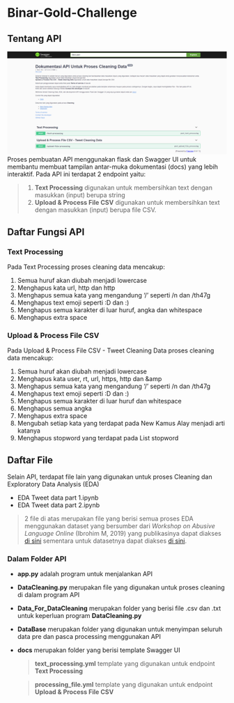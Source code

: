 # Binar-Gold-Challenge
## Tentang API
![Alt text](image.png)
Proses pembuatan API menggunakan flask dan Swagger UI untuk membantu membuat tampilan antar-muka dokumentasi (docs) yang lebih interaktif. Pada API ini terdapat 2 endpoint yaitu:
> 1. **Text Processing** digunakan untuk membersihkan text dengan masukkan (input) berupa string 
> 2. **Upload & Process File CSV** digunakan untuk membersihkan text dengan masukkan (input) berupa file CSV.

## Daftar Fungsi API
### Text Processing
Pada Text Processing proses cleaning data mencakup:
1. Semua huruf akan diubah menjadi lowercase
1. Menghapus kata url, http dan http 
1. Menghapus semua kata yang mengandung ‘/’ seperti /n dan /th47g
1. Menghapus text emoji seperti :D dan :)
1. Menghapus semua karakter di luar huruf, angka dan whitespace
1. Menghapus extra space

### Upload & Process File CSV
Pada Upload & Process File CSV  - Tweet Cleaning Data proses cleaning data mencakup:
1. Semua huruf akan diubah menjadi lowercase
1. Menghapus kata user, rt, url, https, http dan &amp
1. Menghapus semua kata yang mengandung ‘/’ seperti /n dan /th47g
1. Menghapus text emoji seperti :D dan :)
1. Menghapus semua karakter di luar huruf dan whitespace
1. Menghapus semua angka
1. Menghapus extra space
1. Mengubah setiap kata yang terdapat pada New Kamus Alay menjadi arti katanya
1. Menghapus stopword yang terdapat pada List stopword

## Daftar File
Selain API, terdapat file lain yang digunakan untuk proses Cleaning dan Exploratory Data Analysis (EDA)
- EDA Tweet data part 1.ipynb
- EDA Tweet data part 2.ipynb

> 2 file di atas merupakan file yang berisi semua proses EDA menggunakan dataset yang bersumber dari *Workshop on Abusive Language Online* (Ibrohim M,  2019) yang publikasinya dapat diakses [di sini](https://www.aclweb.org/anthology/W19-3506) sementara untuk datasetnya dapat diakses [di sini](https://github.com/okkyibrohim/id-multi-label-hate-speech-and-abusive-language-detection).

### Dalam Folder API
- **app.py** adalah program untuk menjalankan API
- **DataCleaning.py** merupakan file yang digunakan untuk proses cleaning di dalam program API
- **Data_For_DataCleaning** merupakan folder yang berisi file .csv dan .txt untuk keperluan program **DataCleaning.py**
- **DataBase** merupakan folder yang digunakan untuk menyimpan seluruh data pre dan pasca processing menggunakan API
- **docs** merupakan folder yang berisi template Swagger UI

    > **text_processing.yml** template yang digunakan untuk endpoint **Text Processing**
    
    > **processing_file.yml** template yang digunakan untuk endpoint **Upload & Process File CSV**